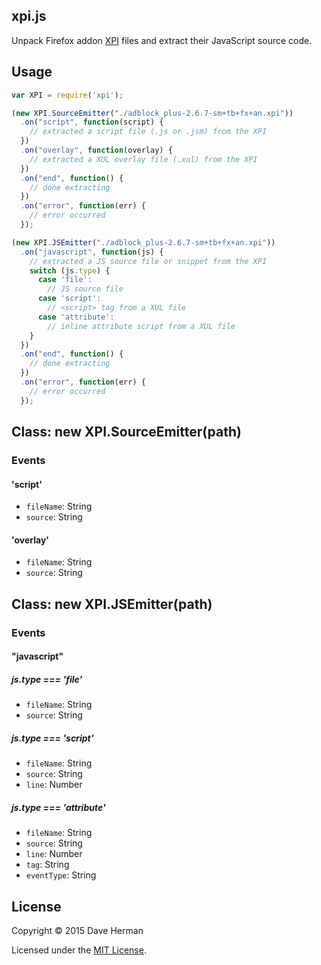 ## xpi.js

Unpack Firefox addon [XPI](https://developer.mozilla.org/en/Extension_Packaging) files and extract their JavaScript source code.

## Usage

```javascript
var XPI = require('xpi');

(new XPI.SourceEmitter("./adblock_plus-2.6.7-sm+tb+fx+an.xpi"))
  .on("script", function(script) {
    // extracted a script file (.js or .jsm) from the XPI
  })
  .on("overlay", function(overlay) {
    // extracted a XUL overlay file (.xul) from the XPI
  })
  .on("end", function() {
    // done extracting
  })
  .on("error", function(err) {
    // error occurred
  });

(new XPI.JSEmitter("./adblock_plus-2.6.7-sm+tb+fx+an.xpi"))
  .on("javascript", function(js) {
    // extracted a JS source file or snippet from the XPI
    switch (js.type) {
      case 'file':
        // JS source file
      case 'script':
        // <script> tag from a XUL file
      case 'attribute':
        // inline attribute script from a XUL file
    }
  })
  .on("end", function() {
    // done extracting
  })
  .on("error", function(err) {
    // error occurred
  });
```

## Class: new XPI.SourceEmitter(path)

### Events

#### 'script'

  * `fileName`: String
  * `source`: String

#### 'overlay'

  * `fileName`: String
  * `source`: String


## Class: new XPI.JSEmitter(path)

### Events

#### "javascript"

##### js.type === 'file'

  * `fileName`: String
  * `source`: String

##### js.type === 'script'

  * `fileName`: String
  * `source`: String
  * `line`: Number

##### js.type === 'attribute'

  * `fileName`: String
  * `source`: String
  * `line`: Number
  * `tag`: String
  * `eventType`: String


## License

Copyright © 2015 Dave Herman

Licensed under the [MIT License](http://mit-license.org).
